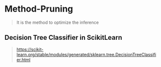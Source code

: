 # Method-Pruning
>It is the method to optimize the inference 

## Decision Tree Classifier in ScikitLearn
>https://scikit-learn.org/stable/modules/generated/sklearn.tree.DecisionTreeClassifier.html
